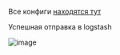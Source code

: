 Все конфиги [находятся тут](./tmp/)

Успешная отправка в logstash

![image](https://user-images.githubusercontent.com/44001733/208625560-7bd10f6f-0a7c-40c5-b827-06672ef3930c.png)
